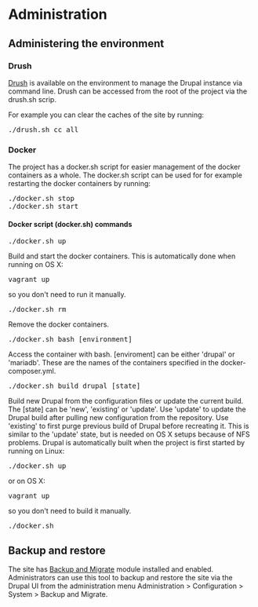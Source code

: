 Administration
=====

## Administering the environment

### Drush

[Drush](http://www.drush.org/en/master/) is available on the environment to manage the Drupal instance via command line. Drush can be accessed from the root of the project via the drush.sh scrip.

For example you can clear the caches of the site by running:

<pre>./drush.sh cc all</pre>

### Docker

The project has a docker.sh script for easier management of the docker containers as a whole. The docker.sh script can be used for for example restarting the docker containers by running:

<pre>
./docker.sh stop
./docker.sh start
</pre>

#### Docker script (docker.sh) commands

<pre>./docker.sh up</pre>

Build and start the docker containers. This is automatically done when running on OS X:

<pre>vagrant up</pre>

so you don't need to run it manually.

<pre>./docker.sh rm</pre>

Remove the docker containers.

<pre>./docker.sh bash [environment]</pre>

Access the container with bash. [enviroment] can be either 'drupal' or 'mariadb'. These are the names of the containers specified in the docker-composer.yml.

<pre>./docker.sh build drupal [state]</pre>

Build new Drupal from the configuration files or update the current build. The [state] can be 'new', 'existing' or 'update'. Use 'update' to update the Drupal build after pulling new configuration from the repository. Use 'existing' to first purge previous build of Drupal before recreating it. This is similar to the 'update' state, but is needed on OS X setups because of NFS problems. Drupal is automatically built when the project is first started by running on Linux:
<pre>./docker.sh up</pre>
or on OS X:
<pre>vagrant up</pre>

so you don't need to build it manually.

<pre>./docker.sh </pre>

## Backup and restore

The site has [Backup and Migrate](https://www.drupal.org/project/backup_migrate) module installed and enabled. Administrators can use this tool to backup and restore the site via the Drupal UI from the administration menu Administration > Configuration > System > Backup and Migrate.